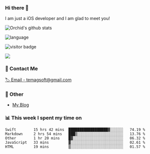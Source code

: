 ### Hi there 👋

I am just a iOS developer and I am glad to meet you!

![Orchid's github stats](https://github-readme-stats.vercel.app/api?username=orchid-bloom&&show_icons=true&&title_color=1abc9c&&icon_color=1abc9c)

![language](https://github-readme-stats.vercel.app/api/top-langs/?username=orchid-bloom&hide_langs_below=1&theme=default&line_height=27&layout=compact)

![visitor badge](https://visitor-badge.laobi.icu/badge?page_id=orchid-bloom)
     
<a title="Hits" target="_blank" href="https://github.com/orchid-bloom"><img src="https://hits.b3log.org/orchid-bloom/orchid-bloom.svg"></a>



### 📮 Contact Me

[🏷 Email - temagsoft@gmail.com](mailto:temagsoft@gmail.com)


### 🤪 Other

- [My Blog](https://www.jianshu.com/u/fb6c72d338f8)

### 📊 This week I spent my time on

<!--START_SECTION:waka-->
```text
Swift        15 hrs 42 mins  ██████████████████▓░░░░░░   74.19 % 
Markdown     2 hrs 54 mins   ███▒░░░░░░░░░░░░░░░░░░░░░   13.76 % 
Other        1 hr 20 mins    █▓░░░░░░░░░░░░░░░░░░░░░░░   06.32 % 
JavaScript   33 mins         ▓░░░░░░░░░░░░░░░░░░░░░░░░   02.61 % 
HTML         19 mins         ▒░░░░░░░░░░░░░░░░░░░░░░░░   01.57 % 
```
<!--END_SECTION:waka-->

